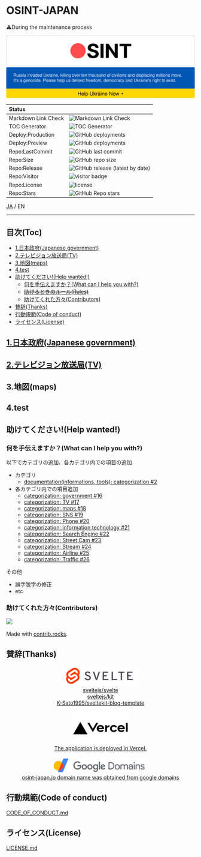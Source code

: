# OSINT-JAPAN

⚠️During the maintenance process

![OSINT-JAPAN.png](static/osint.png)
[![Stand With Ukraine](https://raw.githubusercontent.com/vshymanskyy/StandWithUkraine/main/banner2-direct.svg)](https://vshymanskyy.github.io/StandWithUkraine/)

|Status||
|:-|:-|
|Markdown Link Check|![Markdown Link Check](https://img.shields.io/github/workflow/status/Coordinate-Cat/OSINT-JAPAN/Markdown%20Workflow?color=black&label=Markdown%20Link%20Check)|
|TOC Generator|![TOC Generator](https://img.shields.io/github/workflow/status/Coordinate-Cat/OSINT-JAPAN/TOC%20Generator?color=black&label=TOC%20Generator)|
|Deploy:Production|![GitHub deployments](https://img.shields.io/github/deployments/coordinate-cat/osint-japan/Production?color=black&label=deploy%3AProduction)|
|Deploy:Preview|![GitHub deployments](https://img.shields.io/github/deployments/coordinate-cat/osint-japan/Preview?color=black&label=deploy%3APreview)|
|Repo:LastCommit|![GitHub last commit](https://img.shields.io/github/last-commit/Coordinate-Cat/OSINT-JAPAN?color=black)|
|Repo:Size|![GitHub repo size](https://img.shields.io/github/repo-size/Coordinate-Cat/OSINT-JAPAN?color=black)|
|Repo:Release|![GitHub release (latest by date)](https://img.shields.io/github/v/release/coordinate-cat/osint-japan?color=black)|
|Repo:Visitor|![visitor badge](https://visitor-badge.glitch.me/badge?page_id=Coordinate-Cat.OSINT-JAPAN&right_color=black)|
|Repo:License|![license](https://img.shields.io/github/license/Coordinate-Cat/OSINT-JAPAN?color=black)|
|Repo:Stars|![GitHub Repo stars](https://img.shields.io/github/stars/Coordinate-Cat/osint-japan?color=black)|

[JA](https://github.com/Coordinate-Cat/OSINT-JAPAN/blob/main/README.md) / EN

---

<!-- START doctoc generated TOC please keep comment here to allow auto update -->
<!-- DON'T EDIT THIS SECTION, INSTEAD RE-RUN doctoc TO UPDATE -->
## 目次(Toc)

- [1.日本政府(Japanese government)](#1%E6%97%A5%E6%9C%AC%E6%94%BF%E5%BA%9Cjapanese-government)
- [2.テレビジョン放送局(TV)](#2%E3%83%86%E3%83%AC%E3%83%93%E3%82%B8%E3%83%A7%E3%83%B3%E6%94%BE%E9%80%81%E5%B1%80tv)
- [3.地図(maps)](#3%E5%9C%B0%E5%9B%B3maps)
- [4.test](#4test)
- [助けてください!(Help wanted!)](#%E5%8A%A9%E3%81%91%E3%81%A6%E3%81%8F%E3%81%A0%E3%81%95%E3%81%84help-wanted)
  - [何を手伝えますか？(What can I help you with?)](#%E4%BD%95%E3%82%92%E6%89%8B%E4%BC%9D%E3%81%88%E3%81%BE%E3%81%99%E3%81%8Bwhat-can-i-help-you-with)
  - [~~助けるときのルール(Rules)~~](#%E5%8A%A9%E3%81%91%E3%82%8B%E3%81%A8%E3%81%8D%E3%81%AE%E3%83%AB%E3%83%BC%E3%83%ABrules)
  - [助けてくれた方々(Contributors)](#%E5%8A%A9%E3%81%91%E3%81%A6%E3%81%8F%E3%82%8C%E3%81%9F%E6%96%B9%E3%80%85contributors)
- [賛辞(Thanks)](#%E8%B3%9B%E8%BE%9Ethanks)
- [行動規範(Code of conduct)](#%E8%A1%8C%E5%8B%95%E8%A6%8F%E7%AF%84code-of-conduct)
- [ライセンス(License)](#%E3%83%A9%E3%82%A4%E3%82%BB%E3%83%B3%E3%82%B9license)

<!-- END doctoc generated TOC please keep comment here to allow auto update -->

## [1.日本政府(Japanese government)](https://github.com/Coordinate-Cat/OSINT-JAPAN/blob/main/documentation/japanese_government.md)
## [2.テレビジョン放送局(TV)](https://github.com/Coordinate-Cat/OSINT-JAPAN/blob/main/documentation/tv.md)
## 3.地図(maps)
## 4.test

## 助けてください!(Help wanted!)
### 何を手伝えますか？(What can I help you with?)

以下でカテゴリの追加、各カテゴリ内での項目の追加
- カテゴリ
  - [documentation(informations, tools): categorization #2](https://github.com/Coordinate-Cat/OSINT-JAPAN/issues/2)
- 各カテゴリ内での項目追加
  - [categorization: government #16](https://github.com/Coordinate-Cat/OSINT-JAPAN/issues/16)
  - [categorization: TV #17](https://github.com/Coordinate-Cat/OSINT-JAPAN/issues/17)
  - [categorization: maps #18](https://github.com/Coordinate-Cat/OSINT-JAPAN/issues/18)
  - [categorization: SNS #19](https://github.com/Coordinate-Cat/OSINT-JAPAN/issues/19)
  - [categorization: Phone #20](https://github.com/Coordinate-Cat/OSINT-JAPAN/issues/20)
  - [categorization: information technology #21](https://github.com/Coordinate-Cat/OSINT-JAPAN/issues/21)
  - [categorization: Search Engine #22](https://github.com/Coordinate-Cat/OSINT-JAPAN/issues/22)
  - [categorization: Street Cam #23](https://github.com/Coordinate-Cat/OSINT-JAPAN/issues/23)
  - [categorization: Stream #24](https://github.com/Coordinate-Cat/OSINT-JAPAN/issues/24)
  - [categorization: Airline #25](https://github.com/Coordinate-Cat/OSINT-JAPAN/issues/25)
  - [categorization: Traffic #26](https://github.com/Coordinate-Cat/OSINT-JAPAN/issues/26)

その他
- 誤字脱字の修正
- etc

<!-- ### ~~助けるときのルール(Rules)~~

1. ~~issueは必ず立ててください。~~
2. ~~AssigneesとLabelsを付けるのを忘れないでください。~~  
  2-1. ~~Labelsは6種類あります。~~
    - ~~site(サイト関係)~~
    - ~~documentation(ドキュメント関係)~~
    - ~~bug(バグ全般)~~
    - ~~proposal(提案)~~
    - ~~question(質問)~~
    - ~~others(その他)~~
3. ~~ブランチは`feature/issue-番号`でお願いします。e.g. `feature/issue-9`~~
4. ~~コミットメッセージは自由です。~~
5. ~~PRは`issueタイトル(#issue番号)`でお願いします。e.g. `README.mdでのtypo修正(#6)`~~ -->

### 助けてくれた方々(Contributors)

<a href="https://github.com/Coordinate-Cat/OSINT-JAPAN/graphs/contributors">
  <img src="https://contrib.rocks/image?repo=Coordinate-Cat/OSINT-JAPAN"/>
</a>

Made with [contrib.rocks](https://contrib.rocks).

## 賛辞(Thanks)
<div align="center">
  <img src="static/svelte-horizontal.png" width="40%"><br>
  <a href="https://github.com/sveltejs/svelte">sveltejs/svelte</a><br>
  <a href="https://github.com/sveltejs/kit">sveltejs/kit</a><br>
  <a href="https://github.com/K-Sato1995/sveltekit-blog-template">K-Sato1995/sveltekit-blog-template</a>
</div>
<br>
<div align="center">
  <img src="static/vercel-logo.png" width="30%"><br>
  <a href="https://vercel.com/">The application is deployed in Vercel.</a>
</div>
<br>
<div align="center">
  <img src="static/google-domains-logo.png" width="50%"><br>
  <a href="https://domains.google/">osint-japan.jp domain name was obtained from google domains</a>
</div>

## 行動規範(Code of conduct)
[CODE_OF_CONDUCT.md](https://github.com/Coordinate-Cat/OSINT-JAPAN/blob/main/.github/CODE_OF_CONDUCT.md)

## ライセンス(License)
[LICENSE.md](https://github.com/Coordinate-Cat/OSINT-JAPAN/blob/main/LICENSE)
